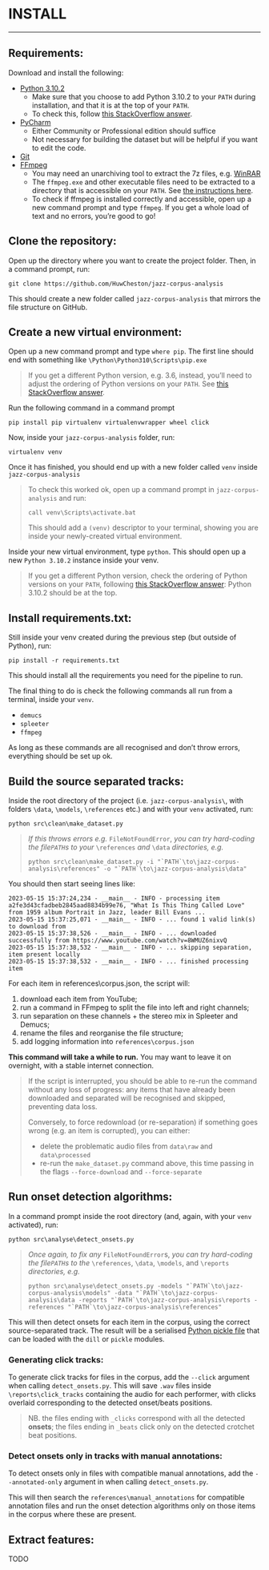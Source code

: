 # INSTALL

---

## Requirements:

Download and install the following:
- [Python 3.10.2](https://www.python.org/downloads/release/python-3102/)
  - Make sure that you choose to add Python 3.10.2 to your `PATH` during installation, and that it is at the top of your `PATH`.
  - To check this, follow [this StackOverflow answer](https://stackoverflow.com/a/61691955).
- [PyCharm](https://www.jetbrains.com/pycharm/)
  - Either Community or Professional edition should suffice
  - Not necessary for building the dataset but will be helpful if you want to edit the code.
- [Git](https://git-scm.com/)
- [FFmpeg](https://ffmpeg.org/download.html)
  - You may need an unarchiving tool to extract the 7z files, e.g. [WinRAR](https://www.win-rar.com/start.html?&L=0)
  - The `ffmpeg.exe` and other executable files need to be extracted to a directory that is accessible on your `PATH`. See [the instructions here](https://gist.github.com/nex3/c395b2f8fd4b02068be37c961301caa7).
  - To check if ffmpeg is installed correctly and accessible, open up a new command prompt and type `ffmpeg`. If you get a whole load of text and no errors, you’re good to go!

## Clone the repository:

Open up the directory where you want to create the project folder. Then, in a command prompt, run:
```
git clone https://github.com/HuwCheston/jazz-corpus-analysis
```

This should create a new folder called `jazz-corpus-analysis` that mirrors the file structure on GitHub.

## Create a new virtual environment:

Open up a new command prompt and type `where pip`. The first line should end with something like `\Python\Python310\Scripts\pip.exe`
> If you get a different Python version, e.g. 3.6, instead, you’ll need to adjust the ordering of Python versions on your `PATH`. See [this StackOverflow answer](https://stackoverflow.com/a/61691955).

Run the following command in a command prompt

```
pip install pip virtualenv virtualenvwrapper wheel click
```

Now, inside your `jazz-corpus-analysis` folder, run: 
```
virtualenv venv
``` 

Once it has finished, you should end up with a new folder called `venv` inside `jazz-corpus-analysis`

> To check this worked ok, open up a command prompt in `jazz-corpus-analysis` and run: 
> ```
> call venv\Scripts\activate.bat
> ```
> This should add a `(venv)` descriptor to your terminal, showing you are inside your newly-created virtual environment.

Inside your new virtual environment, type `python`. This should open up a new `Python 3.10.2` instance inside your venv. 
> If you get a different Python version, check the ordering of Python versions on your `PATH`, following [this StackOverflow answer](https://stackoverflow.com/a/61691955): Python 3.10.2 should be at the top.

## Install requirements.txt:

Still inside your venv created during the previous step (but outside of Python), run:
```
pip install -r requirements.txt
``` 

This should install all the requirements you need for the pipeline to run.  

The final thing to do is check the following commands all run from a terminal, inside your `venv`.
- `demucs`
- `spleeter`
- `ffmpeg`

As long as these commands are all recognised and don’t throw errors, everything should be set up ok.

## Build the source separated tracks:

Inside the root directory of the project (i.e. `jazz-corpus-analysis\`, with folders `\data`, `\models`, `\references` etc.) and with your `venv` activated, run:

```
python src\clean\make_dataset.py
```

> *If this throws errors e.g.* `FileNotFoundError`, *you can try hard-coding the file`PATH`s to your* `\references` *and* `\data` *directories, e.g.* 
> ```
> python src\clean\make_dataset.py -i "`PATH`\to\jazz-corpus-analysis\references" -o "`PATH`\to\jazz-corpus-analysis\data"
> ```

You should then start seeing lines like:

```
2023-05-15 15:37:24,234 - __main__ - INFO - processing item a2fe3d43cfadbeb2845aad8834b99e76, "What Is This Thing Called Love" from 1959 album Portrait in Jazz, leader Bill Evans ...
2023-05-15 15:37:25,071 - __main__ - INFO - ... found 1 valid link(s) to download from
2023-05-15 15:37:38,526 - __main__ - INFO - ... downloaded successfully from https://www.youtube.com/watch?v=8WMUZ6nixvQ
2023-05-15 15:37:38,532 - __main__ - INFO - ... skipping separation, item present locally
2023-05-15 15:37:38,532 - __main__ - INFO - ... finished processing item
```

For each item in references\corpus.json, the script will: 
1. download each item from YouTube;
2. run a command in FFmpeg to split the file into left and right channels; 
3. run separation on these channels + the stereo mix in Spleeter and Demucs; 
4. rename the files and reorganise the file structure; 
5. add logging information into `references\corpus.json`

**This command will take a while to run.** You may want to leave it on overnight, with a stable internet connection. 

> If the script is interrupted, you should be able to re-run the command without any loss of progress: any items that have already been downloaded and separated will be recognised and skipped, preventing data loss.
> 
> Conversely, to force redownload (or re-separation) if something goes wrong (e.g. an item is corrupted), you can either:
> - delete the problematic audio files from `data\raw` and `data\processed`
> - re-run the `make_dataset.py` command above, this time passing in the flags `--force-download` and `--force-separate`

## Run onset detection algorithms:

In a command prompt inside the root directory (and, again, with your `venv` activated), run:

```
python src\analyse\detect_onsets.py
```

> *Once again, to fix any* `FileNotFoundError`s, *you can try hard-coding the file`PATH`s to the* `\references`, `\data`, `\models`, and `\reports` *directories, e.g.*
> ```
> python src\analyse\detect_onsets.py -models "`PATH`\to\jazz-corpus-analysis\models" -data "`PATH`\to\jazz-corpus-analysis\data -reports "`PATH`\to\jazz-corpus-analysis\reports -references "`PATH`\to\jazz-corpus-analysis\references"
> ```

This will then detect onsets for each item in the corpus, using the correct source-separated track. The result will be a serialised [Python pickle file](https://docs.python.org/3/library/pickle.html) that can be loaded with the `dill` or `pickle` modules.

### Generating click tracks:

To generate click tracks for files in the corpus, add the `--click` argument when calling `detect_onsets.py`. This will save `.wav` files inside `\reports\click_tracks` containing the audio for each performer, with clicks overlaid corresponding to the detected onset/beats positions.
> NB. the files ending with `_clicks` correspond with all the detected **onsets**; the files ending in `_beats` click only on the detected crotchet beat positions.


### Detect onsets only in tracks with manual annotations:

To detect onsets only in files with compatible manual annotations, add the `--annotated-only` argument in when calling `detect_onsets.py`. 

This will then search the `references\manual_annotations` for compatible annotation files and run the onset detection algorithms only on those items in the corpus where these are present.

## Extract features:

TODO
